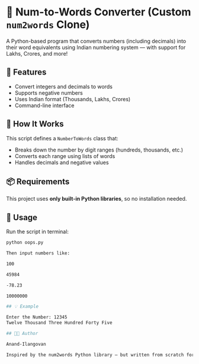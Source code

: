 # 🔢 Num-to-Words Converter (Custom `num2words` Clone)

A Python-based program that converts numbers (including decimals) into their word equivalents using Indian numbering system — with support for Lakhs, Crores, and more!

## 🎯 Features

- Convert integers and decimals to words  
- Supports negative numbers  
- Uses Indian format (Thousands, Lakhs, Crores)  
- Command-line interface

## 🧠 How It Works

This script defines a `NumberToWords` class that:
- Breaks down the number by digit ranges (hundreds, thousands, etc.)
- Converts each range using lists of words
- Handles decimals and negative values

## 📦 Requirements

This project uses **only built-in Python libraries**, so no installation needed.

## 🚀 Usage

Run the script in terminal:

```bash
python oops.py

Then input numbers like:

100

45984

-78.23

10000000

## 💡 Example

Enter the Number: 12345
Twelve Thousand Three Hundred Forty Five

## 🧑‍💻 Author

Anand-Ilangovan 

Inspired by the num2words Python library — but written from scratch for learning and customization.

